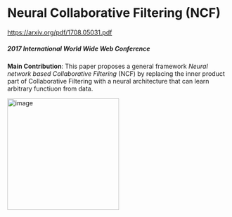 # Neural Collaborative Filtering (NCF)
https://arxiv.org/pdf/1708.05031.pdf
##### *2017 International World Wide Web Conference*

**Main Contribution**: This paper proposes a general framework *Neural network based Collaborative Filtering* (NCF) by replacing the inner product part of Collaborative Filtering with a neural architecture that can learn arbitrary functiuon from data.  

<img width="254" alt="image" src="https://user-images.githubusercontent.com/49403324/206961943-b973cc2b-ae8a-49ad-92d6-81a90468e21b.png">

